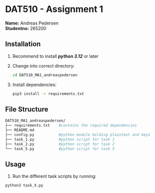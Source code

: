 # DAT510 - Assignment 1

**Name:** Andreas Pedersen\
**Studentno:** 265200

## Installation

1. Recommend to install ***python 3.12*** or later

2. Change into correct directory:

    ```bash
    cd DAT510_MA1_andreaspedersen
    ```

3. Install dependencies:

    ```bash
    pip3 install -r requirements.txt
    ```

## File Structure
```bash
DAT510_MA1_andreaspedersen/
├── requirements.txt    #contains the required dependencies
├── README.md
├── config.py           #python module holding plaintext and keys
├── task_1.py           #python script for task 1
├── task_2.py           #python script for task 2
└── task_5.py           #python script for task 5
```

## Usage
1. Run the different task scripts by running:
```bash
python3 task_X.py
```
